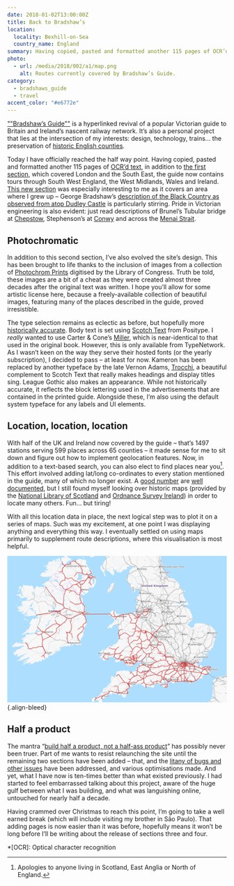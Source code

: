 ```yaml
---
date: 2018-01-02T13:00:00Z
title: Back to Bradshaw’s
location:
  locality: Bexhill-on-Sea
  country_name: England
summary: Having copied, pasted and formatted another 115 pages of OCR’d text, ""Bradshaw’s Guide"" now contains tours throughout South West England, the West Midlands, Wales and Ireland.
photo:
  - url: /media/2018/002/a1/map.png
    alt: Routes currently covered by Bradshaw’s Guide.
category:
  - bradshaws_guide
  - travel
accent_color: "#e6772e"
---
```


[""Bradshaw’s Guide""][1] is a hyperlinked revival of a popular Victorian guide to Britain and Ireland’s nascent railway network. It’s also a personal project that lies at the intersection of my interests: design, technology, trains… the preservation of [historic English counties][2].

Today I have officially reached the half way point. Having copied, pasted and formatted another 115 pages of [OCR’d text][3], in addition to [the first section][4], which covered London and the South East, the guide now contains tours through South West England, the West Midlands, Wales and Ireland. [This new section][5] was especially interesting to me as it covers an area where I grew up – George Bradshaw’s [description of the Black Country as observed from atop Dudley Castle][6] is particularly stirring. Pride in Victorian engineering is also evident: just read descriptions of Brunel’s Tubular bridge at [Chepstow][7], Stephenson’s at [Conwy][8] and across the [Menai Strait][9].

## Photochromatic

In addition to this second section, I’ve also evolved the site’s design. This has been brought to life thanks to the inclusion of images from a collection of [Photochrom Prints][10] digitised by the Library of Congress. Truth be told, these images are a bit of a cheat as they were created almost three decades after the original text was written. I hope you’ll allow for some artistic license here, because a freely-available collection of beautiful images, featuring many of the places described in the guide, proved irresistible.

The type selection remains as eclectic as before, but hopefully more [historically accurate][11]. Body text is set using [Scotch Text][12] from Positype. I _really_ wanted to use Carter & Cone’s [Miller][13], which is near-identical to that used in the original book. However, this is only available from TypeNetwork. As I wasn’t keen on the way they serve their hosted fonts (or the yearly subscription), I decided to pass – at least for now. Kameron has been replaced by another typeface by the late Vernon Adams, [Trocchi][14], a beautiful complement to Scotch Text that really makes headings and display titles sing. League Gothic also makes an appearance. While not historically accurate, it reflects the block lettering used in the advertisements that are contained in the printed guide. Alongside these, I’m also using the default system typeface for any labels and UI elements.

## Location, location, location

With half of the UK and Ireland now covered by the guide – that’s 1497 stations serving 599 places across 65 counties – it made sense for me to sit down and figure out how to implement geolocation features. Now, in addition to a text-based search, you can also elect to find places near you[^1]. This effort involved adding lat/long co-ordinates to every station mentioned in the guide, many of which no longer exist. A [good number][15] are [well documented][16], but I still found myself looking over historic maps (provided by the [National Library of Scotland][17] and [Ordnance Survey Ireland][18]) in order to locate many others. Fun… but tiring!

With all this location data in place, the next logical step was to plot it on a series of maps. Such was my excitement, at one point I was displaying anything and everything this way. I eventually settled on using maps primarily to supplement route descriptions, where this visualisation is most helpful.

![Map of Great Britain showing the routes currently covered by Bradshaw’s Guide.](/media/2018/002/a1/map.png "Routes currently covered by Bradshaw’s Guide.")
{.align-bleed}

## Half a product

The mantra “[build half a product, not a half-ass product][19]” has possibly never been truer. Part of me wants to resist relaunching the site until the remaining two sections have been added – that, and the [litany of bugs and other issues][20] have been addressed, and various optimisations made. And yet, what I have now is ten-times better than what existed previously. I had started to feel embarrassed talking about this project, aware of the huge gulf between what I was building, and what was languishing online, untouched for nearly half a decade.

Having crammed over Christmas to reach this point, I’m going to take a well earned break (which will include visiting my brother in São Paulo). That adding pages is now easier than it was before, hopefully means it won’t be long before I’ll be writing about the release of sections three and four.

[^1]: Apologies to anyone living in Scotland, East Anglia or North of England.

[1]: https://bradshaws.guide
[2]: /2009/174/a1/historic_counties_and_psychoville/
[3]: https://catalog.hathitrust.org/Record/000075905
[4]: https://bradshaws.guide/routes/section:1
[5]: https://bradshaws.guide/routes/section:2
[6]: https://bradshaws.guide/places/england/worcestershire/dudley
[7]: https://bradshaws.guide/places/england/monmouthshire/chepstow
[8]: https://bradshaws.guide/places/wales/carnarvonshire/conway
[9]: https://bradshaws.guide/places/wales/carnarvonshire/menai-bridge
[10]: https://www.loc.gov/collections/photochrom-prints/about-this-collection
[11]: https://en.wikipedia.org/wiki/Scotch_Roman
[12]: https://www.myfonts.com/fonts/positype/scotch/
[13]: https://store.typenetwork.com/foundry/cartercone/series/miller
[14]: https://www.fontsquirrel.com/fonts/trocchi
[15]: https://en.wikipedia.org/wiki/Category:Disused_railway_stations_in_the_United_Kingdom
[16]: http://www.disused-stations.org.uk
[17]: https://maps.nls.uk
[18]: https://map.geohive.ie
[19]: https://basecamp.com/books/Getting%20Real.pdf
[20]: https://github.com/bradshawsguide/website/issues

*[OCR]: Optical character recognition
